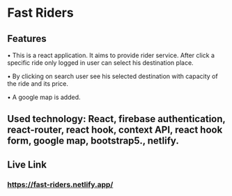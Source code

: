# Fast Riders

## Features

•	This is a react application. It aims to provide rider service. After click a specific ride only logged in user can select his destination place. 

•	By clicking on search user see his selected destination with capacity of the ride and its price. 

•	A google map is added. 

## Used technology: React, firebase authentication, react-router, react hook, context API, react hook form, google map, bootstrap5., netlify. 

## Live Link 
### https://fast-riders.netlify.app/
